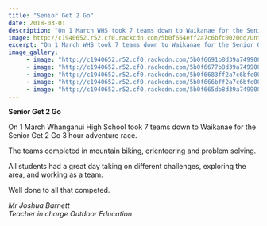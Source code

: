```yaml
---
title: "Senior Get 2 Go"
date: 2018-03-01
description: "On 1 March WHS took 7 teams down to Waikanae for the Senior Get 2 Go 3 hour adventure race..."
image: http://c1940652.r52.cf0.rackcdn.com/5b0f664eff2a7c6bfc0020dd/Untitled-1.gif
excerpt: "On 1 March WHS took 7 teams down to Waikanae for the Senior Get 2 Go 3 hour adventure race."
image_gallery:
     - image: "http://c1940652.r52.cf0.rackcdn.com/5b0f6691b8d39a7499002131/at-bikes.gif"
     - image: "http://c1940652.r52.cf0.rackcdn.com/5b0f6677b8d39a749900212f/4-girls-other.2gif.gif"
     - image: "http://c1940652.r52.cf0.rackcdn.com/5b0f6683ff2a7c6bfc0020e1/4-girls-other.gif"
     - image: "http://c1940652.r52.cf0.rackcdn.com/5b0f666bff2a7c6bfc0020df/4-girls.gif"
     - image: "http://c1940652.r52.cf0.rackcdn.com/5b0f665db8d39a749900212d/3-boys.gif"
---
```


<p><strong>Senior Get 2 Go&nbsp;</strong></p>
<p>On 1&nbsp;March Whanganui High School took 7 teams down to Waikanae for the Senior Get 2 Go 3 hour adventure race.</p>
<p>The teams completed in mountain biking, orienteering and problem solving.</p>
<p>All students had a great day taking on different challenges, exploring the area, and working as a team.</p>
<p>Well done to all that competed.</p>
<p><em>Mr Joshua Barnett</em><br /><em>Teacher in charge Outdoor Education</em></p>

